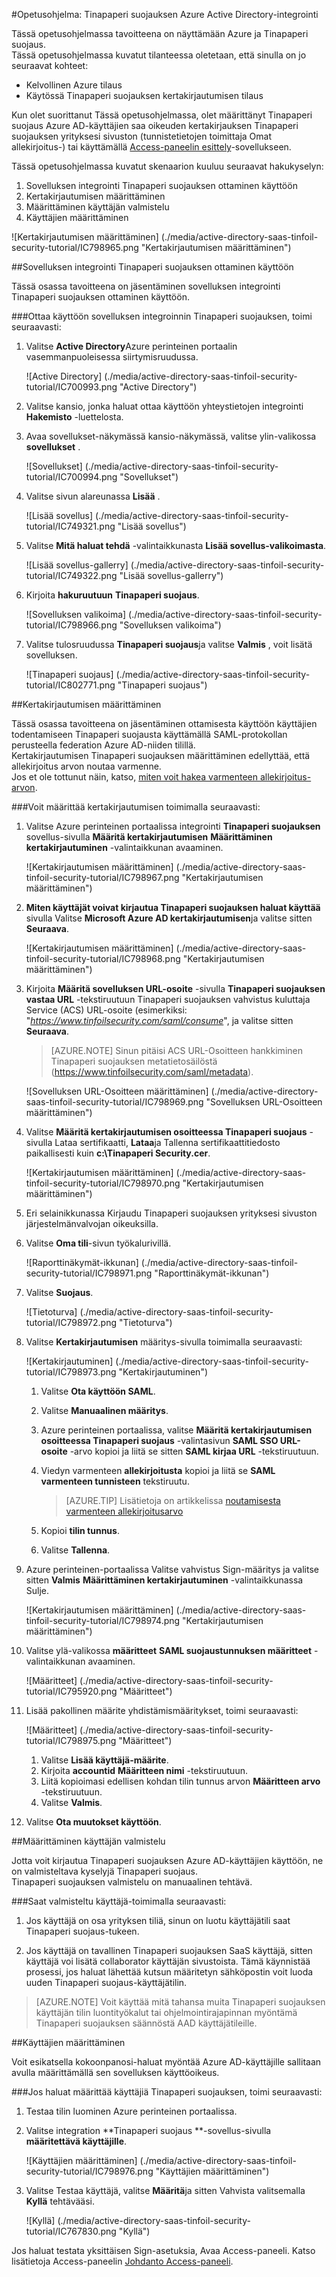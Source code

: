 <properties 
    pageTitle="Opetusohjelma: Azure Active Directory-integrointi Tinapaperi suojauksen | Microsoft Azure"
    description="Opettele käyttämään Tinapaperi suojaus käyttöön kertakirjautumisen, automaattinen valmistelu ja muut Azure Active Directory-hakemistosta!." 
    services="active-directory" 
    authors="jeevansd"  
    documentationCenter="na" 
    manager="femila"/>
<tags 
    ms.service="active-directory" 
    ms.devlang="na" 
    ms.topic="article" 
    ms.tgt_pltfrm="na" 
    ms.workload="identity" 
    ms.date="09/11/2016" 
    ms.author="jeedes" />

#<a name="tutorial-azure-active-directory-integration-with-tinfoil-security"></a>Opetusohjelma: Tinapaperi suojauksen Azure Active Directory-integrointi
  
Tässä opetusohjelmassa tavoitteena on näyttämään Azure ja Tinapaperi suojaus.  
Tässä opetusohjelmassa kuvatut tilanteessa oletetaan, että sinulla on jo seuraavat kohteet:

-   Kelvollinen Azure tilaus
-   Käytössä Tinapaperi suojauksen kertakirjautumisen tilaus
  
Kun olet suorittanut Tässä opetusohjelmassa, olet määrittänyt Tinapaperi suojaus Azure AD-käyttäjien saa oikeuden kertakirjauksen Tinapaperi suojauksen yrityksesi sivuston (tunnistetietojen toimittaja Omat allekirjoitus-) tai käyttämällä [Access-paneelin esittely](active-directory-saas-access-panel-introduction.md)-sovellukseen.
  
Tässä opetusohjelmassa kuvatut skenaarion kuuluu seuraavat hakukyselyn:

1.  Sovelluksen integrointi Tinapaperi suojauksen ottaminen käyttöön
2.  Kertakirjautumisen määrittäminen
3.  Määrittäminen käyttäjän valmistelu
4.  Käyttäjien määrittäminen

![Kertakirjautumisen määrittäminen] (./media/active-directory-saas-tinfoil-security-tutorial/IC798965.png "Kertakirjautumisen määrittäminen")

##<a name="enabling-the-application-integration-for-tinfoil-security"></a>Sovelluksen integrointi Tinapaperi suojauksen ottaminen käyttöön
  
Tässä osassa tavoitteena on jäsentäminen sovelluksen integrointi Tinapaperi suojauksen ottaminen käyttöön.

###<a name="to-enable-the-application-integration-for-tinfoil-security-perform-the-following-steps"></a>Ottaa käyttöön sovelluksen integroinnin Tinapaperi suojauksen, toimi seuraavasti:

1.  Valitse **Active Directory**Azure perinteinen portaalin vasemmanpuoleisessa siirtymisruudussa.

    ![Active Directory] (./media/active-directory-saas-tinfoil-security-tutorial/IC700993.png "Active Directory")

2.  Valitse kansio, jonka haluat ottaa käyttöön yhteystietojen integrointi **Hakemisto** -luettelosta.

3.  Avaa sovellukset-näkymässä kansio-näkymässä, valitse ylin-valikossa **sovellukset** .

    ![Sovellukset] (./media/active-directory-saas-tinfoil-security-tutorial/IC700994.png "Sovellukset")

4.  Valitse sivun alareunassa **Lisää** .

    ![Lisää sovellus] (./media/active-directory-saas-tinfoil-security-tutorial/IC749321.png "Lisää sovellus")

5.  Valitse **Mitä haluat tehdä** -valintaikkunasta **Lisää sovellus-valikoimasta**.

    ![Lisää sovellus-gallerry] (./media/active-directory-saas-tinfoil-security-tutorial/IC749322.png "Lisää sovellus-gallerry")

6.  Kirjoita **hakuruutuun** **Tinapaperi suojaus**.

    ![Sovelluksen valikoima] (./media/active-directory-saas-tinfoil-security-tutorial/IC798966.png "Sovelluksen valikoima")

7.  Valitse tulosruudussa **Tinapaperi suojaus**ja valitse **Valmis** , voit lisätä sovelluksen.

    ![Tinapaperi suojaus] (./media/active-directory-saas-tinfoil-security-tutorial/IC802771.png "Tinapaperi suojaus")

##<a name="configuring-single-sign-on"></a>Kertakirjautumisen määrittäminen
  
Tässä osassa tavoitteena on jäsentäminen ottamisesta käyttöön käyttäjien todentamiseen Tinapaperi suojausta käyttämällä SAML-protokollan perusteella federation Azure AD-niiden tilillä.  
Kertakirjautumisen Tinapaperi suojauksen määrittäminen edellyttää, että allekirjoitus arvon noutaa varmenne.  
Jos et ole tottunut näin, katso, [miten voit hakea varmenteen allekirjoitus-arvon](http://youtu.be/YKQF266SAxI).

###<a name="to-configure-single-sign-on-perform-the-following-steps"></a>Voit määrittää kertakirjautumisen toimimalla seuraavasti:

1.  Valitse Azure perinteinen portaalissa integrointi **Tinapaperi suojauksen** sovellus-sivulla **Määritä kertakirjautumisen** **Määrittäminen kertakirjautuminen** -valintaikkunan avaaminen.

    ![Kertakirjautumisen määrittäminen] (./media/active-directory-saas-tinfoil-security-tutorial/IC798967.png "Kertakirjautumisen määrittäminen")

2.  **Miten käyttäjät voivat kirjautua Tinapaperi suojauksen haluat käyttää** sivulla Valitse **Microsoft Azure AD kertakirjautumisen**ja valitse sitten **Seuraava**.

    ![Kertakirjautumisen määrittäminen] (./media/active-directory-saas-tinfoil-security-tutorial/IC798968.png "Kertakirjautumisen määrittäminen")

3.  Kirjoita **Määritä sovelluksen URL-osoite** -sivulla **Tinapaperi suojauksen vastaa URL** -tekstiruutuun Tinapaperi suojauksen vahvistus kuluttaja Service (ACS) URL-osoite (esimerkiksi: "*https://www.tinfoilsecurity.com/saml/consume*", ja valitse sitten **Seuraava**.

    >[AZURE.NOTE] Sinun pitäisi ACS URL-Osoitteen hankkiminen Tinapaperi suojauksen metatietosäilöstä (https://www.tinfoilsecurity.com/saml/metadata).

    ![Sovelluksen URL-Osoitteen määrittäminen] (./media/active-directory-saas-tinfoil-security-tutorial/IC798969.png "Sovelluksen URL-Osoitteen määrittäminen")

4.  Valitse **Määritä kertakirjautumisen osoitteessa Tinapaperi suojaus** -sivulla Lataa sertifikaatti, **Lataa**ja Tallenna sertifikaattitiedosto paikallisesti kuin **c:\\Tinapaperi Security.cer**.

    ![Kertakirjautumisen määrittäminen] (./media/active-directory-saas-tinfoil-security-tutorial/IC798970.png "Kertakirjautumisen määrittäminen")

5.  Eri selainikkunassa Kirjaudu Tinapaperi suojauksen yrityksesi sivuston järjestelmänvalvojan oikeuksilla.

6.  Valitse **Oma tili**-sivun työkalurivillä.

    ![Raporttinäkymät-ikkunan] (./media/active-directory-saas-tinfoil-security-tutorial/IC798971.png "Raporttinäkymät-ikkunan")

7.  Valitse **Suojaus**.

    ![Tietoturva] (./media/active-directory-saas-tinfoil-security-tutorial/IC798972.png "Tietoturva")

8.  Valitse **Kertakirjautumisen** määritys-sivulla toimimalla seuraavasti:

    ![Kertakirjautuminen] (./media/active-directory-saas-tinfoil-security-tutorial/IC798973.png "Kertakirjautuminen")

    1.  Valitse **Ota käyttöön SAML**.
    2.  Valitse **Manuaalinen määritys**.
    3.  Azure perinteinen portaalissa, valitse **Määritä kertakirjautumisen osoitteessa Tinapaperi suojaus** -valintasivun **SAML SSO URL-osoite** -arvo kopioi ja liitä se sitten **SAML kirjaa URL** -tekstiruutuun.
    4.  Viedyn varmenteen **allekirjoitusta** kopioi ja liitä se **SAML varmenteen tunnisteen** tekstiruutu.  

        >[AZURE.TIP] Lisätietoja on artikkelissa [noutamisesta varmenteen allekirjoitusarvo](http://youtu.be/YKQF266SAxI)

    5.  Kopioi **tilin tunnus**.
    6.  Valitse **Tallenna**.

9.  Azure perinteinen-portaalissa Valitse vahvistus Sign-määritys ja valitse sitten **Valmis** **Määrittäminen kertakirjautuminen** -valintaikkunassa Sulje.

    ![Kertakirjautumisen määrittäminen] (./media/active-directory-saas-tinfoil-security-tutorial/IC798974.png "Kertakirjautumisen määrittäminen")

10. Valitse ylä-valikossa **määritteet** **SAML suojaustunnuksen määritteet** -valintaikkunan avaaminen.

    ![Määritteet] (./media/active-directory-saas-tinfoil-security-tutorial/IC795920.png "Määritteet")

11. Lisää pakollinen määrite yhdistämismääritykset, toimi seuraavasti:

    ![Määritteet] (./media/active-directory-saas-tinfoil-security-tutorial/IC798975.png "Määritteet")

    1.  Valitse **Lisää käyttäjä-määrite**.
    2.  Kirjoita **accountid** **Määritteen nimi** -tekstiruutuun.
    3.  Liitä kopioimasi edellisen kohdan tilin tunnus arvon **Määritteen arvo** -tekstiruutuun.
    4.  Valitse **Valmis**.

12. Valitse **Ota muutokset käyttöön**.

##<a name="configuring-user-provisioning"></a>Määrittäminen käyttäjän valmistelu
  
Jotta voit kirjautua Tinapaperi suojauksen Azure AD-käyttäjien käyttöön, ne on valmisteltava kyselyjä Tinapaperi suojaus.  
Tinapaperi suojauksen valmistelu on manuaalinen tehtävä.

###<a name="to-get-a-user-provisioned-perform-the-following-steps"></a>Saat valmisteltu käyttäjä-toimimalla seuraavasti:

1.  Jos käyttäjä on osa yrityksen tiliä, sinun on luotu käyttäjätili saat Tinapaperi suojaus-tukeen.

2.  Jos käyttäjä on tavallinen Tinapaperi suojauksen SaaS käyttäjä, sitten käyttäjä voi lisätä collaborator käyttäjän sivustoista. Tämä käynnistää prosessi, jos haluat lähettää kutsun määritetyn sähköpostin voit luoda uuden Tinapaperi suojaus-käyttäjätilin.

>[AZURE.NOTE] Voit käyttää mitä tahansa muita Tinapaperi suojauksen käyttäjän tilin luontityökalut tai ohjelmointirajapinnan myöntämä Tinapaperi suojauksen säännöstä AAD käyttäjätileille.

##<a name="assigning-users"></a>Käyttäjien määrittäminen
  
Voit esikatsella kokoonpanosi-haluat myöntää Azure AD-käyttäjille sallitaan avulla määrittämällä sen sovelluksen käyttöoikeus.

###<a name="to-assign-users-to-tinfoil-security-perform-the-following-steps"></a>Jos haluat määrittää käyttäjiä Tinapaperi suojauksen, toimi seuraavasti:

1.  Testaa tilin luominen Azure perinteinen portaalissa.

2.  Valitse integration **Tinapaperi suojaus **-sovellus-sivulla **määritettävä käyttäjille**.

    ![Käyttäjien määrittäminen] (./media/active-directory-saas-tinfoil-security-tutorial/IC798976.png "Käyttäjien määrittäminen")

3.  Valitse Testaa käyttäjä, valitse **Määritä**ja sitten Vahvista valitsemalla **Kyllä** tehtävääsi.

    ![Kyllä] (./media/active-directory-saas-tinfoil-security-tutorial/IC767830.png "Kyllä")
  
Jos haluat testata yksittäisen Sign-asetuksia, Avaa Access-paneeli. Katso lisätietoja Access-paneelin [Johdanto Access-paneeli](active-directory-saas-access-panel-introduction.md).